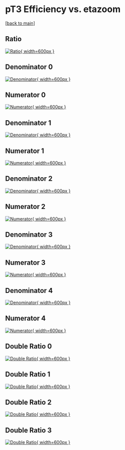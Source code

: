 # pT3 Efficiency vs. etazoom

[[back to main](./)]



## Ratio

[![Ratio](../mtv/var/pT3_loweta_211_0_eff_etazoom.png){ width=600px }](../mtv/var/pT3_loweta_211_0_eff_etazoom.pdf)

## Denominator 0

[![Denominator](../mtv/den/pT3_loweta_211_0_eff_etazoom_den0.png){ width=600px }](../mtv/den/pT3_loweta_211_0_eff_etazoom_den0.pdf)

## Numerator 0

[![Numerator](../mtv/num/pT3_loweta_211_0_eff_etazoom_num0.png){ width=600px }](../mtv/num/pT3_loweta_211_0_eff_etazoom_num0.pdf)

## Denominator 1

[![Denominator](../mtv/den/pT3_loweta_211_0_eff_etazoom_den1.png){ width=600px }](../mtv/den/pT3_loweta_211_0_eff_etazoom_den1.pdf)

## Numerator 1

[![Numerator](../mtv/num/pT3_loweta_211_0_eff_etazoom_num1.png){ width=600px }](../mtv/num/pT3_loweta_211_0_eff_etazoom_num1.pdf)

## Denominator 2

[![Denominator](../mtv/den/pT3_loweta_211_0_eff_etazoom_den2.png){ width=600px }](../mtv/den/pT3_loweta_211_0_eff_etazoom_den2.pdf)

## Numerator 2

[![Numerator](../mtv/num/pT3_loweta_211_0_eff_etazoom_num2.png){ width=600px }](../mtv/num/pT3_loweta_211_0_eff_etazoom_num2.pdf)

## Denominator 3

[![Denominator](../mtv/den/pT3_loweta_211_0_eff_etazoom_den3.png){ width=600px }](../mtv/den/pT3_loweta_211_0_eff_etazoom_den3.pdf)

## Numerator 3

[![Numerator](../mtv/num/pT3_loweta_211_0_eff_etazoom_num3.png){ width=600px }](../mtv/num/pT3_loweta_211_0_eff_etazoom_num3.pdf)

## Denominator 4

[![Denominator](../mtv/den/pT3_loweta_211_0_eff_etazoom_den4.png){ width=600px }](../mtv/den/pT3_loweta_211_0_eff_etazoom_den4.pdf)

## Numerator 4

[![Numerator](../mtv/num/pT3_loweta_211_0_eff_etazoom_num4.png){ width=600px }](../mtv/num/pT3_loweta_211_0_eff_etazoom_num4.pdf)

## Double Ratio 0

[![Double Ratio](../mtv/ratio/pT3_loweta_211_0_eff_etazoom_ratio0.png){ width=600px }](../mtv/ratio/pT3_loweta_211_0_eff_etazoom_ratio0.pdf)

## Double Ratio 1

[![Double Ratio](../mtv/ratio/pT3_loweta_211_0_eff_etazoom_ratio1.png){ width=600px }](../mtv/ratio/pT3_loweta_211_0_eff_etazoom_ratio1.pdf)

## Double Ratio 2

[![Double Ratio](../mtv/ratio/pT3_loweta_211_0_eff_etazoom_ratio2.png){ width=600px }](../mtv/ratio/pT3_loweta_211_0_eff_etazoom_ratio2.pdf)

## Double Ratio 3

[![Double Ratio](../mtv/ratio/pT3_loweta_211_0_eff_etazoom_ratio3.png){ width=600px }](../mtv/ratio/pT3_loweta_211_0_eff_etazoom_ratio3.pdf)

